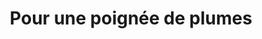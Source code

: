 ---
layout: default
title: Pour une poignée de plumes
parent: Originales
grand_parent: Aventures
redirect_to: https://lecrapal.itch.io/une-poignee-de-plumes
---
